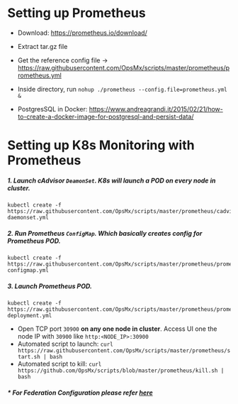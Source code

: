 # Setting up Prometheus

* Download: https://prometheus.io/download/
* Extract tar.gz file
* Get the reference config file -> https://raw.githubusercontent.com/OpsMx/scripts/master/prometheus/prometheus.yml
* Inside directory, run `nohup ./prometheus --config.file=prometheus.yml &`

* PostgresSQL in Docker: https://www.andreagrandi.it/2015/02/21/how-to-create-a-docker-image-for-postgresql-and-persist-data/

# Setting up K8s Monitoring with Prometheus
##### 1. Launch cAdvisor `DeamonSet`. K8s will launch a POD on every node in cluster.
```
kubectl create -f https://raw.githubusercontent.com/OpsMx/scripts/master/prometheus/cadvisor-daemonset.yml
```
##### 2. Run Prometheus `ConfigMap`. Which basically creates config for Prometheus POD.
```
kubectl create -f https://raw.githubusercontent.com/OpsMx/scripts/master/prometheus/prometheus-configmap.yml
```
##### 3. Launch Prometheus POD.
```
kubectl create -f https://raw.githubusercontent.com/OpsMx/scripts/master/prometheus/prometheus-deployment.yml
```
 * Open TCP port `30900` **on any one node in cluster**. Access UI one the node IP with `30900` like `http:<NODE_IP>:30900`
 * Automated script to launch: `curl https://raw.githubusercontent.com/OpsMx/scripts/master/prometheus/start.sh | bash`
 * Automated script to kill: `curl https://github.com/OpsMx/scripts/blob/master/prometheus/kill.sh | bash`

##### * For Federation Configuration please refer [here](https://github.com/OpsMx/scripts/blob/master/prometheus/prometheus.yml#L44)
